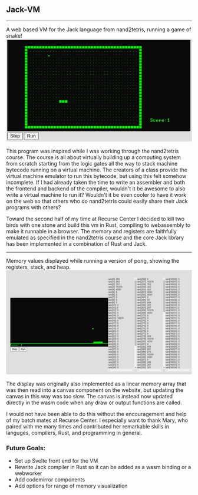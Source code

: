 ## Jack-VM
---
A web based VM for the Jack language from nand2tetris, running a game of snake!
![snake works!](./img/snake.png)

This program was inspired while I was working through the nand2tetris course. The course is all about virtually building up a computing system from scratch starting from the logic gates all the way to stack machine bytecode running on a virtual machine. The creators of a class provide the virtual machine emulator to run this bytecode, but using this felt somehow incomplete. If I had already taken the time to write an assembler and both the frontend and backend of the compiler, wouldn't it be awesome to also write a virtual machine to run it? Wouldn't it be even cooler to have it work on the web so that others who do nand2tetris could easily share their Jack programs with others?

Toward the second half of my time at Recurse Center I decided to kill two birds with one stone and build this vm in Rust, compiling to webassembly to make it runnable in a browser. The memory and registers are faithfully emulated as specified in the nand2tetris course and the core Jack library has been implemented in a combination of Rust and Jack. 

---
Memory values displayed while running a version of pong, showing the registers, stack, and heap. 
![pong and memory](./img/pong.png)

The display was originally also implemented as a linear memory array that was then read into a canvas component on the website, but updating the canvas in this way was too slow. The canvas is instead now updated directly in the wasm code when any draw or output functions are called. 

I would not have been able to do this without the encouragement and help of my batch mates at Recurse Center. I especially want to thank Mary, who paired with me many times and contributed her remarkable skills in languges, compilers, Rust, and programming in general. 

### Future Goals:
- Set up Svelte front end for the VM
- Rewrite Jack compiler in Rust so it can be added as a wasm binding or a webworker
- Add codemirror components 
- Add options for range of memory visualization
